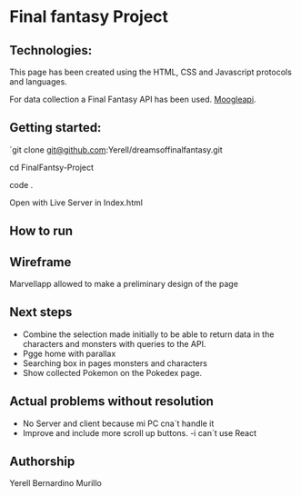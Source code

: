 # Final fantasy Project

## Technologies: 
This page has been created using the HTML, CSS and Javascript protocols and languages. 

For data collection a Final Fantasy API  has been used. [Moogleapi](https://www.moogleapi.com/m).



## Getting started:

`git clone git@github.com:Yerell/dreamsoffinalfantasy.git

cd FinalFantsy-Project

code .

Open with Live Server in Index.html

## How to run

## Wireframe
Marvellapp allowed to make a preliminary design of the page



## Next steps
- Combine the selection made initially to be able to return data in the characters and monsters with queries to the API.
- Pgge home with parallax
- Searching box in pages monsters and characters
- Show collected Pokemon on the Pokedex page.
  

## Actual problems without resolution
- No Server and client because mi PC cna´t handle it
- Improve and include more scroll up buttons.
-i can´t use React



## Authorship
Yerell Bernardino Murillo
